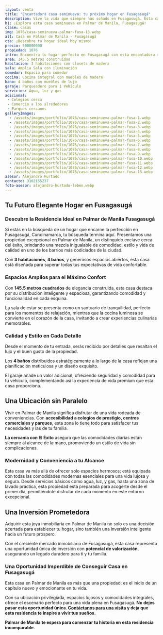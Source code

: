 ```yaml
---
layout: venta
title: "Encantadora casa seminueva: tu próximo hogar en Fusagasugá"
description: Vive la vida que siempre has soñado en Fusagasugá. Esta casa en Palmar de Manila ofrece todo lo que necesitas para una vida plena y cómoda. ¡Escríbenos!
h1: ¡Explora esta casa seminueva en Palmar de Manila, Fusagasugá!
clase: casas
img: 1076/casa-seminueva-palmar-fusa-13.webp
alt: Casa en Palmar de Manila - Fusagasugá
cta: ¡Descubre tu hogar ideal hoy mismo!
precio: 500000000
propiedad: 1076
intro: Encuentra tu hogar perfecto en Fusagasugá con esta encantadora residencia seminueva en Palmar de Manila. ¡Descubre más ahora mismo!
area: 145.5 metros construidos 
habitacion: 3 habitaciones con closets de madera 
sala: Amplia Sala con iluminación 
comedor: Espacio para comedor
cocina: Cocina integral con muebles de madera
bano: 4 baños con muebles de lujo
garaje: Parqueadero para 1 Vehículo 
servicios: Agua, luz y gas 
adicional:
 - Colegios cerca
 - Comercio a los alrededores 
 - Parques cercanos
galleryImages:
  - /assets/images/portfolio/1076/casa-seminueva-palmar-fusa-1.webp
  - /assets/images/portfolio/1076/casa-seminueva-palmar-fusa-2.webp
  - /assets/images/portfolio/1076/casa-seminueva-palmar-fusa-3.webp
  - /assets/images/portfolio/1076/casa-seminueva-palmar-fusa-4.webp
  - /assets/images/portfolio/1076/casa-seminueva-palmar-fusa-5.webp
  - /assets/images/portfolio/1076/casa-seminueva-palmar-fusa-6.webp
  - /assets/images/portfolio/1076/casa-seminueva-palmar-fusa-7.webp
  - /assets/images/portfolio/1076/casa-seminueva-palmar-fusa-8.webp
  - /assets/images/portfolio/1076/casa-seminueva-palmar-fusa-9.webp
  - /assets/images/portfolio/1076/casa-seminueva-palmar-fusa-10.webp
  - /assets/images/portfolio/1076/casa-seminueva-palmar-fusa-11.webp
  - /assets/images/portfolio/1076/casa-seminueva-palmar-fusa-12.webp
  - /assets/images/portfolio/1076/casa-seminueva-palmar-fusa-13.webp
asesor: Alejandro Hurtado
contacto: 3102155237
foto-asesor: alejandro-hurtado-leben.webp
---
```

## Tu Futuro Elegante Hogar en Fusagasugá

### Descubre la Residencia Ideal en Palmar de Manila Fusagasugá

Si estás en la búsqueda de un hogar que encarne la perfección en Fusagasugá, Cundinamarca, tu búsqueda termina aquí. Presentamos una propiedad excepcional en Palmar de Manila, un distinguido enclave cerca del éxito, brindando una mezcla inigualable de comodidad, estilo y vida de calidad en uno de los barrios más codiciados de la ciudad.

Con **3 habitaciones**, **4 baños**, y generosos espacios abiertos, esta casa está diseñada para superar todas tus expectativas de vida confortable.

### Espacios Amplios para el Máximo Confort

Con **145.5 metros cuadrados** de elegancia construida, esta casa destaca por su distribución inteligente y espaciosa, garantizando comodidad y funcionalidad en cada esquina.

La sala de estar se presenta como un santuario de tranquilidad, perfecto para los momentos de relajación, mientras que la cocina luminosa se convierte en el corazón de la casa, invitando a crear experiencias culinarias memorables.

### Calidad y Estilo en Cada Detalle

Desde el momento de tu entrada, serás recibido por detalles que resaltan el lujo y el buen gusto de la propiedad.

Los **4 baños** distribuidos estratégicamente a lo largo de la casa reflejan una planificación meticulosa y un diseño exquisito.

El garaje añade un valor adicional, ofreciendo seguridad y comodidad para tu vehículo, complementando así la experiencia de vida premium que esta casa proporciona.

## Una Ubicación sin Paralelo

Vivir en Palmar de Manila significa disfrutar de una vida rodeada de conveniencias. Con **accesibilidad a colegios de prestigio, centros comerciales y parques**, esta zona lo tiene todo para satisfacer tus necesidades y las de tu familia.

**La cercanía con El Éxito** asegura que las comodidades diarias están siempre al alcance de la mano, promoviendo un estilo de vida sin complicaciones.

### Modernidad y Conveniencia a tu Alcance

Esta casa va más allá de ofrecer solo espacios hermosos; está equipada con todas las comodidades modernas esenciales para una vida lujosa y segura. Desde servicios básicos como agua, luz, y gas, hasta una zona de lavado práctica, esta propiedad está preparada para acogerte desde el primer día, permitiéndote disfrutar de cada momento en este entorno excepcional.

## Una Inversión Prometedora

Adquirir esta joya inmobiliaria en Palmar de Manila no solo es una decisión acertada para establecer tu hogar, sino también una inversión inteligente hacia un futuro próspero.

Con el creciente mercado inmobiliario de Fusagasugá, esta casa representa una oportunidad única de inversión con **potencial de valorización**, asegurando un legado duradero para ti y tu familia.

### Una Oportunidad Imperdible de Conseguir Casa en Fusagasugá

Esta casa en Palmar de Manila es más que una propiedad; es el inicio de un capítulo nuevo y emocionante en tu vida.

Con su ubicación privilegiada, espacios lujosos y comodidades integrales, ofrece el escenario perfecto para una vida plena en Fusagasugá. **No dejes pasar esta oportunidad única. [Contáctanos para una visita](#asesor) y deja que esta residencia te inspire a vivir tus sueños.**

**Palmar de Manila te espera para comenzar tu historia en esta residencia incomparable.**
